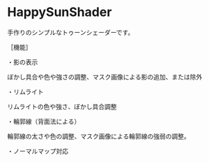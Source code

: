 # HappySunShader
手作りのシンプルなトゥーンシェーダーです。

［機能］

・影の表示

ぼかし具合や色や強さの調整、マスク画像による影の追加、または除外

・リムライト

リムライトの色や強さ、ぼかし具合調整

・輪郭線（背面法による）

輪郭線の太さや色の調整、マスク画像による輪郭線の強弱の調整。

・ノーマルマップ対応
